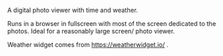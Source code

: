A digital photo viewer with time and weather.

Runs in a browser in fullscreen with most of the screen dedicated to the photos.
Ideal for a reasonably large screen/ photo viewer. 

Weather widget comes from https://weatherwidget.io/ .
